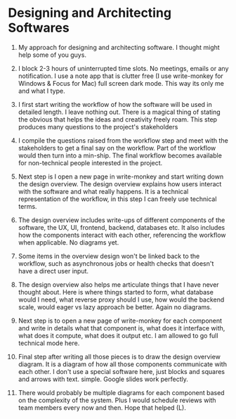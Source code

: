# Designing and Architecting Softwares

1. My approach for designing and architecting software. I thought might help some of you guys.

2. I block 2-3 hours of uninterrupted time slots. No meetings, emails or any notification. I use a note app that is clutter free (I use write-monkey for Windows & Focus for Mac) full screen dark mode. This way its only me and what I type.

3. I first start writing the workflow of how the software will be used in detailed length. I leave nothing out. There is a magical thing of stating the obvious that helps the ideas and creativity freely roam. This step produces many questions to the project's stakeholders

4. I compile the questions raised from the workflow step and meet with the stakeholders to get a final say on the workflow. Part of the workflow would then turn into a min-ship. The final workflow becomes available for non-technical people interested in the project.

5. Next step is I open a new page in write-monkey and start writing down the design overview. The design overview explains how users interact with the software and what really happens. It is a technical representation of the workflow, in this step I can freely use technical terms.

6. The design overview includes write-ups of different components of the software, the UX, UI, frontend, backend, databases etc. It also includes how the components interact with each other, referencing the workflow when applicable.  No diagrams yet.

7. Some items in the overview design won't be linked back to the workflow, such as asynchronous jobs or health checks that doesn't have a direct user input.

8. The design overview also helps me articulate things that I have never thought about. Here is where things started to form, what database would I need, what reverse proxy should I use, how would the backend scale, would eager vs lazy approach be better. Again no diagrams.

9. Next step is to open a new page of write-monkey for each component and write in details what that component is, what does it interface with, what does it compute, what does it output etc. I am allowed to go full technical mode here.

10. Final step after writing all those pieces is to draw the design overview diagram. It is a diagram of how all those components communicate with each other. I don't use a special software here, just blocks and squares and arrows with text. simple. Google slides work perfectly.

11. There would probably be multiple diagrams for each component based on the complexity of the system. Plus I would schedule reviews with team members every now and then.  Hope that helped (L).